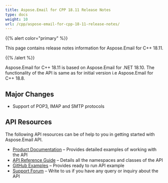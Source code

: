 ```yaml
---
title: Aspose.Email for CPP 18.11 Release Notes
type: docs
weight: 10
url: /cpp/aspose-email-for-cpp-18-11-release-notes/
---
```


{{% alert color="primary" %}} 

This page contains release notes information for Aspose.Email for C++ 18.11.

{{% /alert %}} 

Aspose.Email for C++ 18.11 is based on Aspose.Email for .NET 18.10. The functionality of the API is same as for initial version i.e Aspose.Email for C++ 18.8.
## **Major Changes**
- Support of POP3, IMAP and SMTP protocols
## **API Resources**
The following API resources can be of help to you in getting started with Aspose.Email API.

- [Product Documentation](/email/cpp/home/) – Provides detailed examples of working with the API
- [API Reference Guide](https://www.aspose.com/api/cpp/email) – Details all the namespaces and classes of the API
- [GitHub Examples](https://github.com/aspose-email/Aspose.Email-for-C) – Provides ready to run API example
- [Support Forum](https://forum.aspose.com/c/email) – Write to us if you have any query or inquiry about the API
